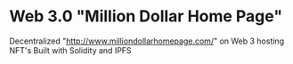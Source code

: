 # Web 3.0 "Million Dollar Home Page"
Decentralized "http://www.milliondollarhomepage.com/" on Web 3 hosting NFT's 
Built with Solidity and IPFS
